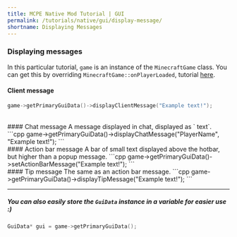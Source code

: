 ```yaml
---
title: MCPE Native Mod Tutorial | GUI
permalink: /tutorials/native/gui/display-message/
shortname: Displaying Messages
---
```

### Displaying messages
In this particular tutorial, `game` is an instance of the `MinecraftGame` class. You can get this by overriding `MinecraftGame::onPlayerLoaded`, tutorial [here](http://pe.thediamondyt.tk/tutorials/native/events/player-loaded/). 
<br>
#### Client message
```cpp
game->getPrimaryGuiData()->displayClientMessage("Example text!");
```
<br>
#### Chat message
A message displayed in chat, displayed as `<player> text`.
```cpp
game->getPrimaryGuiData()->displayChatMessage("PlayerName", "Example text!");
```
<br>
#### Action bar message
A bar of small text displayed above the hotbar, but higher than a popup message.
```cpp
game->getPrimaryGuiData()->setActionBarMessage("Example text!");
```
<br>
#### Tip message
The same as an action bar message.
```cpp
game->getPrimaryGuiData()->displayTipMessage("Example text!");
```

---

##### You can also easily store the `GuiData` instance in a variable for easier use :)

```cpp
GuiData* gui = game->getPrimaryGuiData();
```

